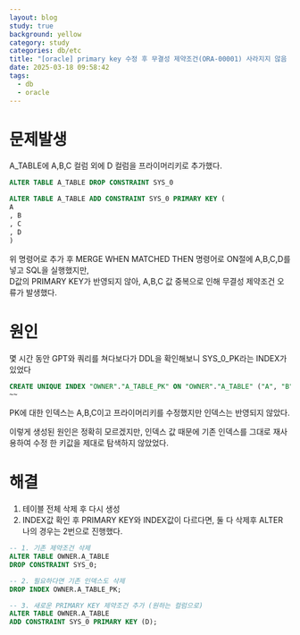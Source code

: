```yaml
---
layout: blog
study: true
background: yellow
category: study
categories: db/etc
title: "[oracle] primary key 수정 후 무결성 제약조건(ORA-00001) 사라지지 않음 현상"
date: 2025-03-18 09:58:42
tags:
  - db
  - oracle
---
```


# 문제발생

A_TABLE에 A,B,C 컬럼 외에 D 컬럼을 프라이머리키로 추가했다.

```sql
ALTER TABLE A_TABLE DROP CONSTRAINT SYS_0

ALTER TABLE A_TABLE ADD CONSTRAINT SYS_0 PRIMARY KEY (
A
, B
, C
, D
)

```

위 명령어로 추가 후 MERGE WHEN MATCHED THEN 명령어로 ON절에 A,B,C,D를 넣고 SQL을 실행했지만,  
D값의 PRIMARY KEY가 반영되지 않아, A,B,C 값 중복으로 인해 무결성 제약조건 오류가 발생했다.

# 원인

몇 시간 동안 GPT와 쿼리를 쳐다보다가 DDL을 확인해보니 SYS_0_PK라는 INDEX가 있었다

```sql
CREATE UNIQUE INDEX "OWNER"."A_TABLE_PK" ON "OWNER"."A_TABLE" ("A", "B", "C")
~~

```

PK에 대한 인덱스는 A,B,C이고 프라이머리키를 수정했지만 인덱스는 반영되지 않았다.

이렇게 생성된 원인은 정확히 모르겠지만, 인덱스 값 때문에 기존 인덱스를 그대로 재사용하여 수정 한 키값을 제대로 탐색하지 않았었다.

# 해결

1. 테이블 전체 삭제 후 다시 생성
2. INDEX값 확인 후 PRIMARY KEY와 INDEX값이 다르다면, 둘 다 삭제후 ALTER
   나의 경우는 2번으로 진행했다.

```sql
-- 1. 기존 제약조건 삭제
ALTER TABLE OWNER.A_TABLE
DROP CONSTRAINT SYS_0;

-- 2. 필요하다면 기존 인덱스도 삭제
DROP INDEX OWNER.A_TABLE_PK;

-- 3. 새로운 PRIMARY KEY 제약조건 추가 (원하는 컬럼으로)
ALTER TABLE OWNER.A_TABLE
ADD CONSTRAINT SYS_0 PRIMARY KEY (D);
```